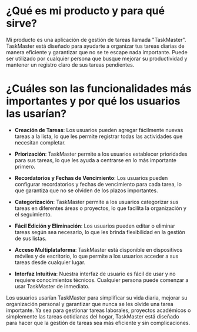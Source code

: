# ¿Qué es mi producto y para qué sirve?

Mi producto es una aplicación de gestión de tareas llamada "TaskMaster". TaskMaster está diseñado para ayudarte a organizar tus tareas diarias de manera eficiente y garantizar que no se te escape nada importante. Puede ser utilizado por cualquier persona que busque mejorar su productividad y mantener un registro claro de sus tareas pendientes.

# ¿Cuáles son las funcionalidades más importantes y por qué los usuarios las usarían?

- **Creación de Tareas**: Los usuarios pueden agregar fácilmente nuevas tareas a la lista, lo que les permite registrar todas las actividades que necesitan completar.

- **Priorización**: TaskMaster permite a los usuarios establecer prioridades para sus tareas, lo que les ayuda a centrarse en lo más importante primero.

- **Recordatorios y Fechas de Vencimiento**: Los usuarios pueden configurar recordatorios y fechas de vencimiento para cada tarea, lo que garantiza que no se olviden de los plazos importantes.

- **Categorización**: TaskMaster permite a los usuarios categorizar sus tareas en diferentes áreas o proyectos, lo que facilita la organización y el seguimiento.

- **Fácil Edición y Eliminación**: Los usuarios pueden editar o eliminar tareas según sea necesario, lo que les brinda flexibilidad en la gestión de sus listas.

- **Acceso Multiplataforma**: TaskMaster está disponible en dispositivos móviles y de escritorio, lo que permite a los usuarios acceder a sus tareas desde cualquier lugar.

- **Interfaz Intuitiva**: Nuestra interfaz de usuario es fácil de usar y no requiere conocimientos técnicos. Cualquier persona puede comenzar a usar TaskMaster de inmediato.

Los usuarios usarían TaskMaster para simplificar su vida diaria, mejorar su organización personal y garantizar que nunca se les olvide una tarea importante. Ya sea para gestionar tareas laborales, proyectos académicos o simplemente las tareas cotidianas del hogar, TaskMaster está diseñado para hacer que la gestión de tareas sea más eficiente y sin complicaciones.
